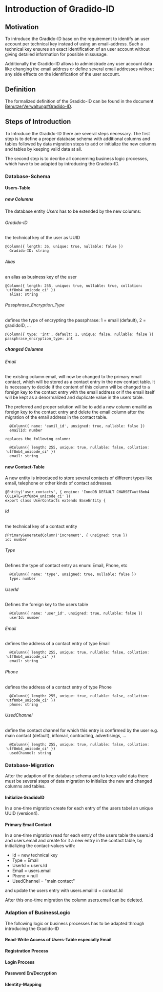 # Introduction of Gradido-ID

## Motivation

To introduce the Gradido-ID base on the requirement to identify an user account per technical key instead of using an email-address. Such a technical key ensures an exact identification of an user account without giving detailed information for possible missusage.

Additionally the Gradido-ID allows to administrade any user account data like changing the email address or define several email addresses without any side effects on the identification of the user account.

## Definition

The formalized definition of the Gradido-ID can be found in the document [BenutzerVerwaltung#Gradido-ID](../BusinessRequirements/BenutzerVerwaltung#Gradido-ID).

## Steps of Introduction

To Introduce the Gradido-ID there are several steps necessary. The first step is to define a proper database schema with additional columns and tables followed by data migration steps to add or initialize the new columns and tables by keeping valid data at all.

The second step is to decribe all concerning business logic processes, which have to be adapted by introducing the Gradido-ID.

### Database-Schema

#### Users-Table

##### new Columns

The database entity *Users* has to be extended by the new columns:

###### Gradido-ID

the technical key of the user as UUID

```
@Column({ length: 36, unique: true, nullable: false })
  Gradido-ID: string
```

###### Alias

an alias as business key of the user

```
@Column({ length: 255, unique: true, nullable: true, collation: 'utf8mb4_unicode_ci' })
  alias: string
```

###### Passphrase_Encryption_Type

defines the type of encrypting the passphrase: 1 = email (default), 2 = gradidoID, ...

```
@Column({ type: 'int', default: 1, unique: false, nullable: false })
passphrase_encryption_type: int
```

##### changed Columns

###### Email

the existing column email, will now be changed to the primary email contact, which will be stored as a contact entry in the new contact table. It is necessary to decide if the content of this column will be changed to a foreign key to the contact entry with the email address or if the email itself will be kept as a denormalized and duplicate value in the users table.

The preferred and proper solution will be to add a new column emailId as foreign key to the contact entry and delete the email column after the migration of the email address in the contact table.

```
  @Column({ name: 'eamil_id', unsigned: true, nullable: false })
  emailId: number

replaces the following column:

  @Column({ length: 255, unique: true, nullable: false, collation: 'utf8mb4_unicode_ci' })
  email: string

```

#### new Contact-Table

A new entity is introduced to store several contacts of different types like email, telephone or other kinds of contact addresses.

```
@Entity('user_contacts', { engine: 'InnoDB DEFAULT CHARSET=utf8mb4 COLLATE=utf8mb4_unicode_ci' })
export class UserContacts extends BaseEntity {
```

###### Id

the technical key of a contact entity

```
@PrimaryGeneratedColumn('increment', { unsigned: true })
id: number
```

###### Type

Defines the type of contact entry as enum: Email, Phone, etc

```
  @Column({ name: 'type', unsigned: true, nullable: false })
  type: number
```

###### UserId

Defines the foreign key to the users table

```
  @Column({ name: 'user_id', unsigned: true, nullable: false })
  userId: number
```

###### Email

defines the address of a contact entry of type Email

```
  @Column({ length: 255, unique: true, nullable: false, collation: 'utf8mb4_unicode_ci' })
  email: string
```

###### Phone

defines the address of a contact entry of type Phone

```
  @Column({ length: 255, unique: true, nullable: false, collation: 'utf8mb4_unicode_ci' })
  phone: string
```

###### UsedChannel

define the contact channel for which this entry is confirmed by the user e.g. main contact (default), infomail, contracting, advertisings, ...

```
  @Column({ length: 255, unique: true, nullable: false, collation: 'utf8mb4_unicode_ci' })
  usedChannel: string
```

### Database-Migration

After the adaption of the database schema and to keep valid data there must be several steps of data migration to initialize the new and changed columns and tables.

#### Initialize GradidoID

In a one-time migration create for each entry of the users tabel an unique UUID (version4).

#### Primary Email Contact

In a one-time migration read for each entry of the users table the users.id and users.email and create for it a new entry in the contact table, by initializing the contact-values with:

* Id = new technical key
* Type = Email
* UserId = users.Id
* Email = users.email
* Phone = null
* UsedChannel = "main contact"

and update the users entry with users.emailId = contact.Id

After this one-time migration the column users.email can be deleted.

### Adaption of BusinessLogic

The following logic or business processes has to be adapted through introducing the Gradido-ID

#### Read-Write Access of Users-Table especially Email

#### Registration Process

#### Login Process

#### Password En/Decryption

#### Identity-Mapping
